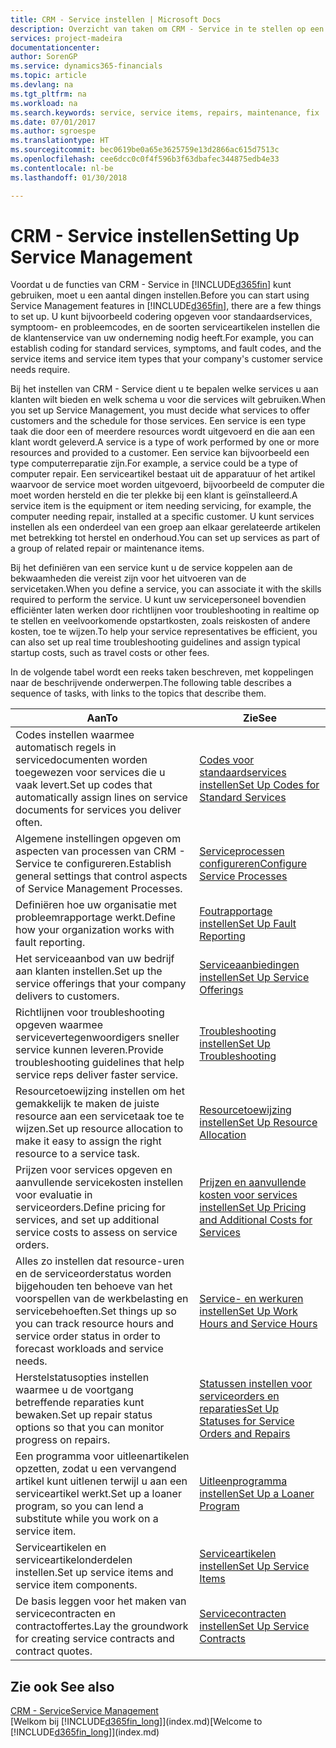 ```yaml
---
title: CRM - Service instellen | Microsoft Docs
description: Overzicht van taken om CRM - Service in te stellen op een manier die past bij de manier waarop uw organisaties hun services beheren.
services: project-madeira
documentationcenter: 
author: SorenGP
ms.service: dynamics365-financials
ms.topic: article
ms.devlang: na
ms.tgt_pltfrm: na
ms.workload: na
ms.search.keywords: service, service items, repairs, maintenance, fix
ms.date: 07/01/2017
ms.author: sgroespe
ms.translationtype: HT
ms.sourcegitcommit: bec0619be0a65e3625759e13d2866ac615d7513c
ms.openlocfilehash: cee6dcc0c0f4f596b3f63dbafec344875edb4e33
ms.contentlocale: nl-be
ms.lasthandoff: 01/30/2018

---
```


# <a name="setting-up-service-management"></a><span data-ttu-id="7c8f5-103">CRM - Service instellen</span><span class="sxs-lookup"><span data-stu-id="7c8f5-103">Setting Up Service Management</span></span>
<span data-ttu-id="7c8f5-104">Voordat u de functies van CRM - Service in [!INCLUDE[d365fin](includes/d365fin_md.md)] kunt gebruiken, moet u een aantal dingen instellen.</span><span class="sxs-lookup"><span data-stu-id="7c8f5-104">Before you can start using Service Management features in [!INCLUDE[d365fin](includes/d365fin_md.md)], there are a few things to set up.</span></span> <span data-ttu-id="7c8f5-105">U kunt bijvoorbeeld codering opgeven voor standaardservices, symptoom- en probleemcodes, en de soorten serviceartikelen instellen die de klantenservice van uw onderneming nodig heeft.</span><span class="sxs-lookup"><span data-stu-id="7c8f5-105">For example, you can establish coding for standard services, symptoms, and fault codes, and the service items and service item types that your company's customer service needs require.</span></span>  

<span data-ttu-id="7c8f5-106">Bij het instellen van CRM - Service dient u te bepalen welke services u aan klanten wilt bieden en welk schema u voor die services wilt gebruiken.</span><span class="sxs-lookup"><span data-stu-id="7c8f5-106">When you set up Service Management, you must decide what services to offer customers and the schedule for those services.</span></span> <span data-ttu-id="7c8f5-107">Een service is een type taak die door een of meerdere resources wordt uitgevoerd en die aan een klant wordt geleverd.</span><span class="sxs-lookup"><span data-stu-id="7c8f5-107">A service is a type of work performed by one or more resources and provided to a customer.</span></span> <span data-ttu-id="7c8f5-108">Een service kan bijvoorbeeld een type computerreparatie zijn.</span><span class="sxs-lookup"><span data-stu-id="7c8f5-108">For example, a service could be a type of computer repair.</span></span> <span data-ttu-id="7c8f5-109">Een serviceartikel bestaat uit de apparatuur of het artikel waarvoor de service moet worden uitgevoerd, bijvoorbeeld de computer die moet worden hersteld en die ter plekke bij een klant is geïnstalleerd.</span><span class="sxs-lookup"><span data-stu-id="7c8f5-109">A service item is the equipment or item needing servicing, for example, the computer needing repair, installed at a specific customer.</span></span> <span data-ttu-id="7c8f5-110">U kunt services instellen als een onderdeel van een groep aan elkaar gerelateerde artikelen met betrekking tot herstel en onderhoud.</span><span class="sxs-lookup"><span data-stu-id="7c8f5-110">You can set up services as part of a group of related repair or maintenance items.</span></span>  
  
<span data-ttu-id="7c8f5-111">Bij het definiëren van een service kunt u de service koppelen aan de bekwaamheden die vereist zijn voor het uitvoeren van de servicetaken.</span><span class="sxs-lookup"><span data-stu-id="7c8f5-111">When you define a service, you can associate it with the skills required to perform the service.</span></span> <span data-ttu-id="7c8f5-112">U kunt uw servicepersoneel bovendien efficiënter laten werken door richtlijnen voor troubleshooting in realtime op te stellen en veelvoorkomende opstartkosten, zoals reiskosten of andere kosten, toe te wijzen.</span><span class="sxs-lookup"><span data-stu-id="7c8f5-112">To help your service representatives be efficient, you can also set up real time troubleshooting guidelines and assign typical startup costs, such as travel costs or other fees.</span></span>  

<span data-ttu-id="7c8f5-113">In de volgende tabel wordt een reeks taken beschreven, met koppelingen naar de beschrijvende onderwerpen.</span><span class="sxs-lookup"><span data-stu-id="7c8f5-113">The following table describes a sequence of tasks, with links to the topics that describe them.</span></span>  
  
| <span data-ttu-id="7c8f5-114">Aan</span><span class="sxs-lookup"><span data-stu-id="7c8f5-114">To</span></span> | <span data-ttu-id="7c8f5-115">Zie</span><span class="sxs-lookup"><span data-stu-id="7c8f5-115">See</span></span> |
| --- | --- |
| <span data-ttu-id="7c8f5-116">Codes instellen waarmee automatisch regels in servicedocumenten worden toegewezen voor services die u vaak levert.</span><span class="sxs-lookup"><span data-stu-id="7c8f5-116">Set up codes that automatically assign lines on service documents for services you deliver often.</span></span> |[<span data-ttu-id="7c8f5-117">Codes voor standaardservices instellen</span><span class="sxs-lookup"><span data-stu-id="7c8f5-117">Set Up Codes for Standard Services</span></span>](service-how-setup-service-coding.md)|
| <span data-ttu-id="7c8f5-118">Algemene instellingen opgeven om aspecten van processen van CRM - Service te configureren.</span><span class="sxs-lookup"><span data-stu-id="7c8f5-118">Establish general settings that control aspects of Service Management Processes.</span></span>|[<span data-ttu-id="7c8f5-119">Serviceprocessen configureren</span><span class="sxs-lookup"><span data-stu-id="7c8f5-119">Configure Service Processes</span></span>](service-setup-service-processes.md)|
| <span data-ttu-id="7c8f5-120">Definiëren hoe uw organisatie met probleemrapportage werkt.</span><span class="sxs-lookup"><span data-stu-id="7c8f5-120">Define how your organization works with fault reporting.</span></span> |[<span data-ttu-id="7c8f5-121">Foutrapportage instellen</span><span class="sxs-lookup"><span data-stu-id="7c8f5-121">Set Up Fault Reporting</span></span>](service-how-setup-fault-reporting.md) |
| <span data-ttu-id="7c8f5-122">Het serviceaanbod van uw bedrijf aan klanten instellen.</span><span class="sxs-lookup"><span data-stu-id="7c8f5-122">Set up the service offerings that your company delivers to customers.</span></span>|[<span data-ttu-id="7c8f5-123">Serviceaanbiedingen instellen</span><span class="sxs-lookup"><span data-stu-id="7c8f5-123">Set Up Service Offerings</span></span>](service-how-setup-service-offerings.md)|
| <span data-ttu-id="7c8f5-124">Richtlijnen voor troubleshooting opgeven waarmee servicevertegenwoordigers sneller service kunnen leveren.</span><span class="sxs-lookup"><span data-stu-id="7c8f5-124">Provide troubleshooting guidelines that help service reps deliver faster service.</span></span> |[<span data-ttu-id="7c8f5-125">Troubleshooting instellen</span><span class="sxs-lookup"><span data-stu-id="7c8f5-125">Set Up Troubleshooting</span></span>](service-how-setup-troubleshooting.md) |
| <span data-ttu-id="7c8f5-126">Resourcetoewijzing instellen om het gemakkelijk te maken de juiste resource aan een servicetaak toe te wijzen.</span><span class="sxs-lookup"><span data-stu-id="7c8f5-126">Set up resource allocation to make it easy to assign the right resource to a service task.</span></span> |[<span data-ttu-id="7c8f5-127">Resourcetoewijzing instellen</span><span class="sxs-lookup"><span data-stu-id="7c8f5-127">Set Up Resource Allocation</span></span>](service-how-setup-resource-allocation.md) |
| <span data-ttu-id="7c8f5-128">Prijzen voor services opgeven en aanvullende servicekosten instellen voor evaluatie in serviceorders.</span><span class="sxs-lookup"><span data-stu-id="7c8f5-128">Define pricing for services, and set up additional service costs to assess on service orders.</span></span> |[<span data-ttu-id="7c8f5-129">Prijzen en aanvullende kosten voor services instellen</span><span class="sxs-lookup"><span data-stu-id="7c8f5-129">Set Up Pricing and Additional Costs for Services</span></span>](service-how-setup-service-costs-pricing.md)|
| <span data-ttu-id="7c8f5-130">Alles zo instellen dat resource-uren en de serviceorderstatus worden bijgehouden ten behoeve van het voorspellen van de werkbelasting en servicebehoeften.</span><span class="sxs-lookup"><span data-stu-id="7c8f5-130">Set things up so you can track resource hours and service order status in order to forecast workloads and service needs.</span></span>|[<span data-ttu-id="7c8f5-131">Service- en werkuren instellen</span><span class="sxs-lookup"><span data-stu-id="7c8f5-131">Set Up Work Hours and Service Hours</span></span>](service-how-setup-work-service-hours.md)|
| <span data-ttu-id="7c8f5-132">Herstelstatusopties instellen waarmee u de voortgang betreffende reparaties kunt bewaken.</span><span class="sxs-lookup"><span data-stu-id="7c8f5-132">Set up repair status options so that you can monitor progress on repairs.</span></span> | [<span data-ttu-id="7c8f5-133">Statussen instellen voor serviceorders en reparaties</span><span class="sxs-lookup"><span data-stu-id="7c8f5-133">Set Up Statuses for Service Orders and Repairs</span></span>](service-order-repair-status.md)|
| <span data-ttu-id="7c8f5-134">Een programma voor uitleenartikelen opzetten, zodat u een vervangend artikel kunt uitlenen terwijl u aan een serviceartikel werkt.</span><span class="sxs-lookup"><span data-stu-id="7c8f5-134">Set up a loaner program, so you can lend a substitute while you work on a service item.</span></span> |[<span data-ttu-id="7c8f5-135">Uitleenprogramma instellen</span><span class="sxs-lookup"><span data-stu-id="7c8f5-135">Set Up a Loaner Program</span></span>](service-how-setup-loaner-program.md) |
| <span data-ttu-id="7c8f5-136">Serviceartikelen en serviceartikelonderdelen instellen.</span><span class="sxs-lookup"><span data-stu-id="7c8f5-136">Set up service items and service item components.</span></span> |[<span data-ttu-id="7c8f5-137">Serviceartikelen instellen</span><span class="sxs-lookup"><span data-stu-id="7c8f5-137">Set Up Service Items</span></span>](service-how-setup-service-items.md) |
| <span data-ttu-id="7c8f5-138">De basis leggen voor het maken van servicecontracten en contractoffertes.</span><span class="sxs-lookup"><span data-stu-id="7c8f5-138">Lay the groundwork for creating service contracts and contract quotes.</span></span> |[<span data-ttu-id="7c8f5-139">Servicecontracten instellen</span><span class="sxs-lookup"><span data-stu-id="7c8f5-139">Set Up Service Contracts</span></span>](service-how-setup-service-contracts.md) |

## <a name="see-also"></a><span data-ttu-id="7c8f5-140">Zie ook </span><span class="sxs-lookup"><span data-stu-id="7c8f5-140">See also</span></span>
[<span data-ttu-id="7c8f5-141">CRM - Service</span><span class="sxs-lookup"><span data-stu-id="7c8f5-141">Service Management</span></span>](service-service.md)  
<span data-ttu-id="7c8f5-142">[Welkom bij [!INCLUDE[d365fin_long](includes/d365fin_long_md.md)]](index.md)</span><span class="sxs-lookup"><span data-stu-id="7c8f5-142">[Welcome to [!INCLUDE[d365fin_long](includes/d365fin_long_md.md)]](index.md)</span></span>  

